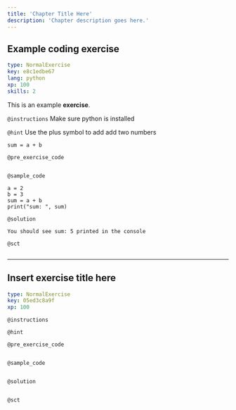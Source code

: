 ```yaml
---
title: 'Chapter Title Here'
description: 'Chapter description goes here.'
---
```


## Example coding exercise

```yaml
type: NormalExercise
key: e8c1edbe67
lang: python
xp: 100
skills: 2
```

This is an example **exercise**.

`@instructions`
Make sure python is installed

`@hint`
Use the plus symbol to add add two numbers
```
sum = a + b
```

`@pre_exercise_code`
```{python}

```

`@sample_code`
```{python}
a = 2
b = 3
sum = a + b
print("sum: ", sum)
```

`@solution`
```{python}
You should see sum: 5 printed in the console
```

`@sct`
```{python}

```

---

## Insert exercise title here

```yaml
type: NormalExercise
key: 05ed3c8a9f
xp: 100
```



`@instructions`


`@hint`


`@pre_exercise_code`
```{python}

```

`@sample_code`
```{python}

```

`@solution`
```{python}

```

`@sct`
```{python}

```
